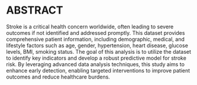 # ABSTRACT
Stroke is a critical health concern worldwide, often leading to severe outcomes if not identified and addressed promptly. This dataset provides comprehensive patient information, including demographic, medical, and lifestyle factors such as age, gender, hypertension, heart disease, glucose levels, BMI, smoking status.
The goal of this analysis is to utilize the dataset to identify key indicators and develop a robust predictive model for stroke risk. By leveraging advanced data analysis techniques, this study aims to enhance early detection, enabling targeted interventions to improve patient outcomes and reduce healthcare burdens.
